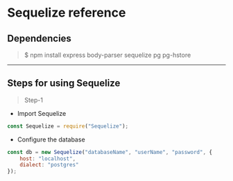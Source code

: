 # Sequelize reference

## Dependencies

> \$ npm install express body-parser sequelize pg pg-hstore

---

## Steps for using Sequelize

> Step-1

-   Import Sequelize

```javascript
const Sequelize = require("Sequelize");
```

-   Configure the database

```javascript
const db = new Sequelize("databaseName", "userName", "password", {
    host: "localhost",
    dialect: "postgres"
});
```
